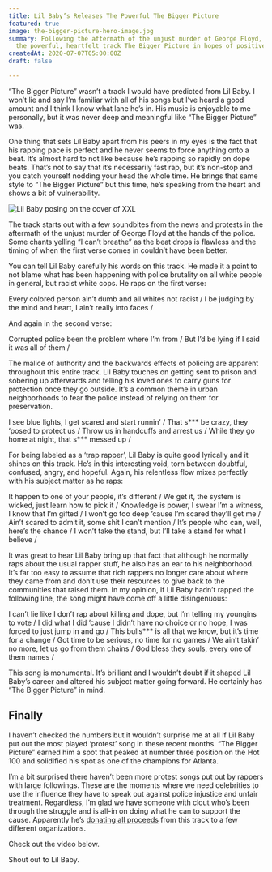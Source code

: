```yaml
---
title: Lil Baby’s Releases The Powerful The Bigger Picture
featured: true
image: the-bigger-picture-hero-image.jpg
summary: Following the aftermath of the unjust murder of George Floyd, Lil Baby releases
  the powerful, heartfelt track The Bigger Picture in hopes of positive change.
createdAt: 2020-07-07T05:00:00Z
draft: false

---
```

“The Bigger Picture” wasn’t a track I would have predicted from Lil Baby. I won’t lie and say I’m familiar with all of his songs but I’ve heard a good amount and I think I know what lane he’s in. His music is enjoyable to me personally, but it was never deep and meaningful like “The Bigger Picture” was.

One thing that sets Lil Baby apart from his peers in my eyes is the fact that his rapping pace is perfect and he never seems to force anything onto a beat. It’s almost hard to not like because he’s rapping so rapidly on dope beats. That’s not to say that it’s necessarily fast rap, but it’s non-stop and you catch yourself nodding your head the whole time. He brings that same style to “The Bigger Picture” but this time, he’s speaking from the heart and shows a bit of vulnerability.

![Lil Baby posing on the cover of XXL](/images/lil-baby-image.jpg)

The track starts out with a few soundbites from the news and protests in the aftermath of the unjust murder of George Floyd at the hands of the police. Some chants yelling “I can’t breathe” as the beat drops is flawless and the timing of when the first verse comes in couldn’t have been better.

You can tell Lil Baby carefully his words on this track. He made it a point to not blame what has been happening with police brutality on all white people in general, but racist white cops. He raps on the first verse:

<quote>
Every colored person ain’t dumb and all whites not racist /
I be judging by the mind and heart, I ain’t really into faces /
</quote>

And again in the second verse:

<quote>
Corrupted police been the problem where I’m from /
But I’d be lying if I said it was all of them /
</quote>

The malice of authority and the backwards effects of policing are apparent throughout this entire track. Lil Baby touches on getting sent to prison and sobering up afterwards and telling his loved ones to carry guns for protection once they go outside. It’s a common theme in urban neighborhoods to fear the police instead of relying on them for preservation.

<quote>
I see blue lights, I get scared and start runnin’ /
That s*** be crazy, they ‘posed to protect us /
Throw us in handcuffs and arrest us /
While they go home at night, that s*** messed up /
</quote>

For being labeled as a ‘trap rapper’, Lil Baby is quite good lyrically and it shines on this track. He’s in this interesting void, torn between doubtful, confused, angry, and hopeful. Again, his relentless flow mixes perfectly with his subject matter as he raps:

<quote>
It happen to one of your people, it’s different /
We get it, the system is wicked, just learn how to pick it /
Knowledge is power, I swear I’m a witness, I know that I’m gifted /
I won’t go too deep ’cause I’m scared they’ll get me /
Ain’t scared to admit it, some shit I can’t mention /
It’s people who can, well, here’s the chance /
I won’t take the stand, but I’ll take a stand for what I believe /
</quote>

It was great to hear Lil Baby bring up that fact that although he normally raps about the usual rapper stuff, he also has an ear to his neighborhood. It’s far too easy to assume that rich rappers no longer care about where they came from and don’t use their resources to give back to the communities that raised them. In my opinion, if Lil Baby hadn’t rapped the following line, the song might have come off a little disingenuous:

<quote>
I can’t lie like I don’t rap about killing and dope, but I’m telling my youngins to vote /
I did what I did ’cause I didn’t have no choice or no hope, I was forced to just jump in and go /
This bulls*** is all that we know, but it’s time for a change /
Got time to be serious, no time for no games /
We ain’t takin’ no more, let us go from them chains /
God bless they souls, every one of them names /
</quote>

This song is monumental. It’s brilliant and I wouldn’t doubt if it shaped Lil Baby’s career and altered his subject matter going forward. He certainly has “The Bigger Picture” in mind.

## Finally

I haven’t checked the numbers but it wouldn’t surprise me at all if Lil Baby put out the most played ‘protest’ song in these recent months. “The Bigger Picture” earned him a spot that peaked at number three position on the Hot 100 and solidified his spot as one of the champions for Atlanta.

I’m a bit surprised there haven’t been more protest songs put out by rappers with large followings. These are the moments where we need celebrities to use the influence they have to speak out against police injustice and unfair treatment. Regardless, I’m glad we have someone with clout who’s been through the struggle and is all-in on doing what he can to support the cause. Apparently he’s [donating all proceeds](https://www.instagram.com/p/CBUmcIggp2e/) from this track to a few different organizations.

Check out the video below.

<video-embed link="https://youtu.be/_VDGysJGNoI"></video-embed>

Shout out to Lil Baby.